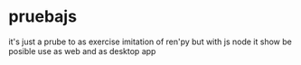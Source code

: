 # pruebajs


it's just a prube to as exercise
imitation of ren'py but with js node 
it show be posible use as web and as desktop app 


